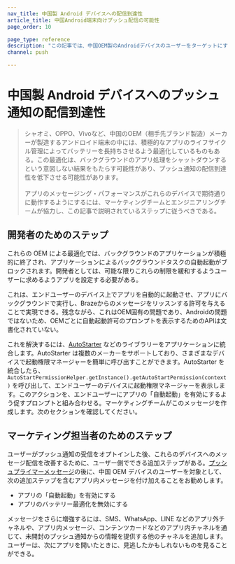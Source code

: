 ```yaml
---
nav_title: 中国製 Android デバイスへの配信到達性
article_title: 中国Android端末向けプッシュ配信の可能性
page_order: 10

page_type: reference
description: "この記事では、中国OEM製のAndroidデバイスのユーザーをターゲットにする際に注意すべきプッシュ配信のニュアンスについて解説する。"
channel: push

---
```


# 中国製 Android デバイスへのプッシュ通知の配信到達性

> シャオミ、OPPO、Vivoなど、中国のOEM（相手先ブランド製造）メーカーが製造するアンドロイド端末の中には、積極的なアプリのライフサイクル管理によってバッテリーを長持ちさせるよう最適化しているものもある。この最適化は、バックグラウンドのアプリ処理をシャットダウンするという意図しない結果をもたらす可能性があり、プッシュ通知の配信到達性を低下させる可能性があります。<br><br>アプリのメッセージング・パフォーマンスがこれらのデバイスで期待通りに動作するようにするには、マーケティングチームとエンジニアリングチームが協力し、この記事で説明されているステップに従うべきである。

## 開発者のためのステップ
これらの OEM による最適化では、バックグラウンドのアプリケーションが積極的に終了され、アプリケーションによるバックグラウンドタスクの自動起動がブロックされます。開発者としては、可能な限りこれらの制限を緩和するようユーザーに求めるようアプリを設定する必要がある。

これは、エンドユーザーのデバイス上でアプリを自動的に起動させ、アプリにバックグラウンドで実行し、Brazeからのメッセージをリッスンする許可を与えることで実現できる。残念ながら、これはOEM固有の問題であり、Androidの問題ではないため、OEMごとに自動起動許可のプロンプトを表示するためのAPIは文書化されていない。

これを解決するには、[AutoStarter](https://github.com/judemanutd/AutoStarter) などのライブラリーをアプリケーションに統合します。AutoStarter は複数のメーカーをサポートしており、さまざまなデバイスで起動権限マネージャーを簡単に呼び出すことができます。AutoStarter を統合したら、`AutoStartPermissionHelper.getInstance().getAutoStartPermission(context)` を呼び出して、エンドユーザーのデバイスに起動権限マネージャーを表示します。このアクションを、エンドユーザーにアプリの「自動起動」を有効にするよう促すプロンプトと組み合わせる。マーケティングチームがこのメッセージを作成します。次のセクションを確認してください。

## マーケティング担当者のためのステップ
ユーザーがプッシュ通知の受信をオプトインした後、これらのデバイスへのメッセージ配信を改善するために、ユーザー側でできる追加ステップがある。[プッシュプライマーメッセージ]({{site.baseurl}}/user_guide/message_building_by_channel/push/push_primer_messages/)の後に、中国 OEM デバイスのユーザーを対象として、次の追加ステップを含むアプリ内メッセージを付け加えることをお勧めします。

- アプリの「自動起動」を有効にする
- アプリのバッテリー最適化を無効にする

メッセージをさらに増強するには、SMS、WhatsApp、LINE などのアプリ外チャネルや、アプリ内メッセージ、コンテンツカードなどのアプリ内チャネルを通じて、未開封のプッシュ通知からの情報を提供する他のチャネルを追加します。ユーザーは、次にアプリを開いたときに、見逃したかもしれないものを見ることができる。